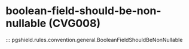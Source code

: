 # boolean-field-should-be-non-nullable (CVG008)

::: pgshield.rules.convention.general.BooleanFieldShouldBeNonNullable

